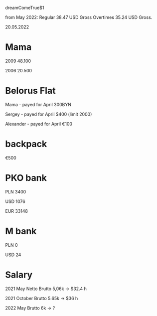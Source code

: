 
dreamComeTrue$1

from May 2022:
Regular 38.47 USD Gross 
Overtimes 35.24 USD Gross. 

20.05.2022

# Mama 

 2009 48.100

 2006 20.500 
 
# Belorus Flat
 Mama - payed for April 300BYN

 Sergey - payed for April $400 (limit 2000)
 
 Alexander - payed for April €100 

# backpack

€500
 
# PKO bank
 
 PLN 3400
 
 USD 1076
 
 EUR 33148
 
# M bank

PLN 0

USD 24

# Salary 

2021 May Netto Brutto 5,06k -> $32.4 h

2021 October Brutto 5.65k -> $36 h

2022 May Brutto 6k -> ?




